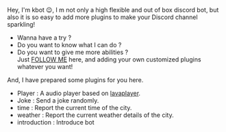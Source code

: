 Hey, I'm kbot :wink:, I m not only a high flexible and out of box discord bot,
but also it is so easy to add more plugins to make your Discord channel sparkling!  
- Wanna have a try ?
- Do you want to know what I can do ?
- Do you want to give me more abilities ?  
Just [FOLLOW ME](https://github.com/Koooooo-7/K-Bot) here, and adding your own customized plugins whatever you want!

And, I have prepared some plugins for you here.

- Player : A audio player based on [lavaplayer](https://github.com/sedmelluq/lavaplayer).     
- Joke : Send a joke randomly.                                         
- time : Report the current time of the city.                          
- weather : Report the current weather details of the city.            
- introduction : Introduce bot                                         


